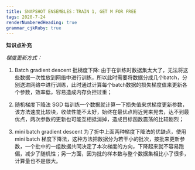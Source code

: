 ```yaml
---
title: SNAPSHOT ENSEMBLES：TRAIN 1, GET M FOR FREE
tags: 2020-7-24
renderNumberedHeading: true
grammar_cjkRuby: true
---
```



**知识点补充**

   *梯度更新方式：*
   
 1. Batch gradient descent 批梯度下降:
     由于在训练时数据集太大了，无法将这些数据一次性放到网络中进行训练，所以此时需要将数据分成几个batch，分别送进网络中进行训练，此时通过计算每个batch数据的损失梯度值来更新各个参数，效率低，容易造成内存负担过重；
	 
 2. 随机梯度下降法 SGD
     每训练一个数据就计算一下损失值来求梯度更新参数，该方法速度比较块，收敛性能不太好，始终在最优点附近晃来晃去，达不到最优点，两次参数的更新也可能互相抵消掉，造成目标函数震荡的比较剧烈；
 3. mini batch gradient descent 
     为了折中上面两种梯度下降法的优缺点，使用mini batch 梯度下降法，这种方法把数据分为若干小的批次，按批来更新参数，一个批中的一组数据共同决定了本次梯度的方向，下降起来就不容易跑偏，减少了随机性；另一方面，因为批的样本数与整个数据集相比小了很多，计算量也不是很大。